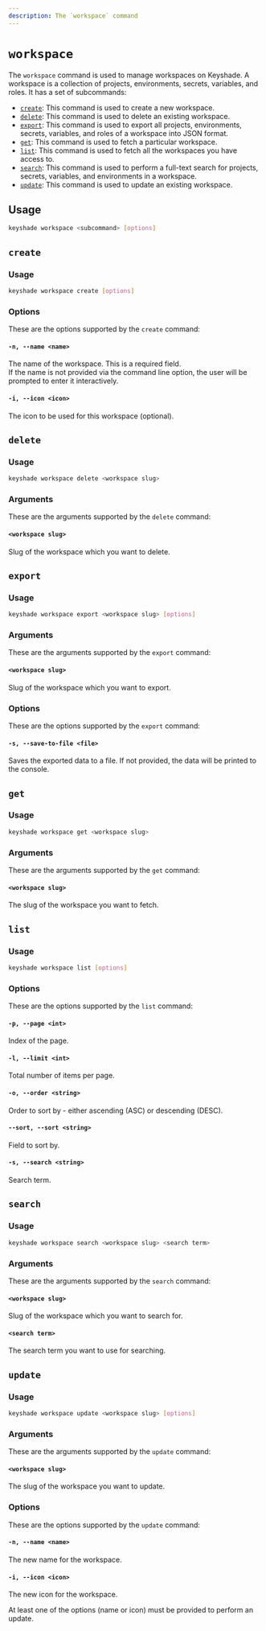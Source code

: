 ```yaml
---
description: The `workspace` command
---
```


# `workspace`

The `workspace` command is used to manage workspaces on Keyshade. A workspace is a collection of projects, environments, secrets, variables, and roles. It has a set of subcommands:

- [`create`](#create): This command is used to create a new workspace.
- [`delete`](#delete): This command is used to delete an existing workspace.
- [`export`](#export): This command is used to export all projects, environments, secrets, variables, and roles of a workspace into JSON format.
- [`get`](#get): This command is used to fetch a particular workspace.
- [`list`](#list): This command is used to fetch all the workspaces you have access to.
- [`search`](#search): This command is used to perform a full-text search for projects, secrets, variables, and environments in a workspace.
- [`update`](#update): This command is used to update an existing workspace.

## Usage

```bash
keyshade workspace <subcommand> [options]
```

## `create`

### Usage

```bash
keyshade workspace create [options]
```

### Options

These are the options supported by the `create` command:

#### `-n, --name <name>`

The name of the workspace. This is a required field.<br>
If the name is not provided via the command line option, the user will be prompted to enter it interactively.

#### `-i, --icon <icon>`

The icon to be used for this workspace (optional).

## `delete`

### Usage

```bash
keyshade workspace delete <workspace slug>
```

### Arguments

These are the arguments supported by the `delete` command:

#### `<workspace slug>`

Slug of the workspace which you want to delete.

## `export`

### Usage

```bash
keyshade workspace export <workspace slug> [options]
```

### Arguments

These are the arguments supported by the `export` command:

#### `<workspace slug>`

Slug of the workspace which you want to export.

### Options

These are the options supported by the `export` command:

#### `-s, --save-to-file <file>`

Saves the exported data to a file. If not provided, the data will be printed to the console.

## `get`

### Usage

```bash
keyshade workspace get <workspace slug>
```

### Arguments

These are the arguments supported by the `get` command:

#### `<workspace slug>`

The slug of the workspace you want to fetch.

## `list`

### Usage

```bash
keyshade workspace list [options]
```

### Options

These are the options supported by the `list` command:

#### `-p, --page <int>`

Index of the page.

#### `-l, --limit <int>`

Total number of items per page.

#### `-o, --order <string>`

Order to sort by - either ascending (ASC) or descending (DESC).

#### `--sort, --sort <string>`

Field to sort by.

#### `-s, --search <string>`

Search term.

## `search`

### Usage

```bash
keyshade workspace search <workspace slug> <search term>
```

### Arguments

These are the arguments supported by the `search` command:

#### `<workspace slug>`

Slug of the workspace which you want to search for.

#### `<search term>`

The search term you want to use for searching.

## `update`

### Usage

```bash
keyshade workspace update <workspace slug> [options]
```

### Arguments

These are the arguments supported by the `update` command:

#### `<workspace slug>`

The slug of the workspace you want to update.

### Options

These are the options supported by the `update` command:

#### `-n, --name <name>`

The new name for the workspace.

#### `-i, --icon <icon>`

The new icon for the workspace.

At least one of the options (name or icon) must be provided to perform an update.
